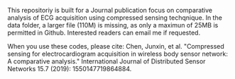 This repositoriy is built for a Journal publication focus on comparative analysis of ECG acquisition using compressed sensing techqnique. 
In the data folder, a larger file (110M) is missing, as only a maximun of 25MB is permitted in Github. Interested readers can email me if requested. 

When you use these codes, please cite: Chen, Junxin, et al. "Compressed sensing for electrocardiogram acquisition in wireless body sensor network: A comparative analysis." International Journal of Distributed Sensor Networks 15.7 (2019): 1550147719864884.
